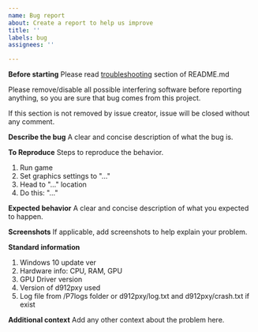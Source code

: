 ```yaml
---
name: Bug report
about: Create a report to help us improve
title: ''
labels: bug
assignees: ''

---
```


**Before starting**
Please read [troubleshooting](https://github.com/megai2/d912pxy#troubleshooting) section of README.md

Please remove/disable all possible interfering software before reporting anything, so you are sure that bug comes from this project.

If this section is not removed by issue creator, issue will be closed without any comment.

**Describe the bug**
A clear and concise description of what the bug is.

**To Reproduce**
Steps to reproduce the behavior.

1. Run game
2. Set graphics settings to "..."
3. Head to "..." location
4. Do this: "..."

**Expected behavior**
A clear and concise description of what you expected to happen.

**Screenshots**
If applicable, add screenshots to help explain your problem.

**Standard information**

1. Windows 10 update ver
2. Hardware info: CPU, RAM, GPU
3. GPU Driver version
4. Version of d912pxy used
5. Log file from <game root>/P7logs folder or d912pxy/log.txt and d912pxy/crash.txt if exist

**Additional context**
Add any other context about the problem here.
